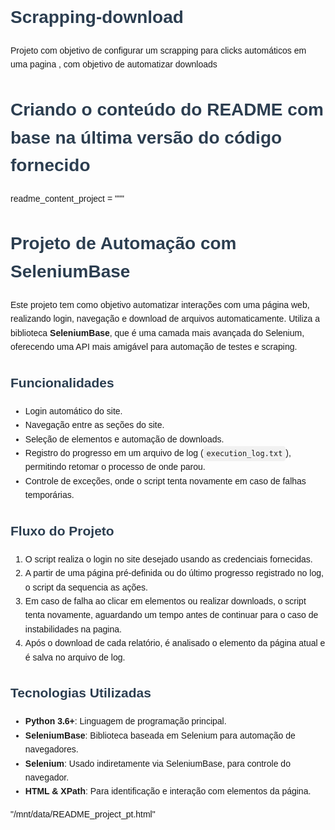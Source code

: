 # Scrapping-download
Projeto com objetivo de configurar um scrapping para clicks automáticos em uma pagina , com objetivo de automatizar downloads

# Criando o conteúdo do README com base na última versão do código fornecido
readme_content_project = """
<!DOCTYPE html>
<html lang="pt-br">
<head>
    <meta charset="UTF-8">
    <meta name="viewport" content="width=device-width, initial-scale=1.0">
    <title>README - Projeto de Automação SeleniumBase</title>
    <style>
        body {
            font-family: Arial, sans-serif;
            line-height: 1.6;
        }
        h1, h2 {
            color: #2c3e50;
        }
        code {
            background-color: #f1f1f1;
            padding: 5px;
            border-radius: 4px;
            font-family: monospace;
        }
        pre {
            background-color: #f9f9f9;
            padding: 10px;
            border-left: 3px solid #ccc;
            border-radius: 5px;
        }
    </style>
</head>
<body>
    <h1>Projeto de Automação com SeleniumBase</h1>
    <p>Este projeto tem como objetivo automatizar interações com uma página web, realizando login, navegação e download de arquivos automaticamente. Utiliza a biblioteca <strong>SeleniumBase</strong>, que é uma camada mais avançada do Selenium, oferecendo uma API mais amigável para automação de testes e scraping.</p>

<h2>Funcionalidades</h2>
    <ul>
        <li>Login automático do site.</li>
        <li>Navegação entre as seções do site.</li>
        <li>Seleção de elementos e automação de downloads.</li>
        <li>Registro do progresso em um arquivo de log (<code>execution_log.txt</code>), permitindo retomar o processo de onde parou.</li>
        <li>Controle de exceções, onde o script tenta novamente em caso de falhas temporárias.</li>
    </ul>

<h2>Fluxo do Projeto</h2>
    <ol>
        <li>O script realiza o login no site desejado usando as credenciais fornecidas.</li>
        <li>A partir de uma página pré-definida ou do último progresso registrado no log, o script da sequencia as ações.</li>
        <li>Em caso de falha ao clicar em elementos ou realizar downloads, o script tenta novamente, aguardando um tempo antes de continuar para o caso de instabilidades na pagina.</li>
        <li>Após o download de cada relatório, é analisado o elemento da página atual e é salva no arquivo de log.</li>
    </ol>

<h2>Tecnologias Utilizadas</h2>
    <ul>
        <li><strong>Python 3.6+</strong>: Linguagem de programação principal.</li>
        <li><strong>SeleniumBase</strong>: Biblioteca baseada em Selenium para automação de navegadores.</li>
        <li><strong>Selenium</strong>: Usado indiretamente via SeleniumBase, para controle do navegador.</li>
        <li><strong>HTML & XPath</strong>: Para identificação e interação com elementos da página.</li>
    </ul>

"/mnt/data/README_project_pt.html"
